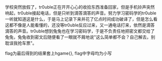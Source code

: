 学校突然放假了，tr0uble正在开开心心的收拾东西准备回家，但是手机铃声突然响起，tr0uble接起电话，但是只听到滴答滴答的声音。努力学习密码学的tr0uble一听就知道这是什么，于是马上记录下来并花了亿点时间成功破译了，但是怎么看这都不像是人能看懂的，还没等tr0uble反应过来，又一通电话打来，依然是滴答滴答的声音。tr0uble想到兔兔也在学习密码学，于是不负责任地把密文都交给了兔兔，兔兔收到密文后随便看了一眼就不屑地说"这么简单都不会？自己解去，别耽误我抢车票"。

flag为最后得到的结果套上hgame{}, flag中字母均为小写
